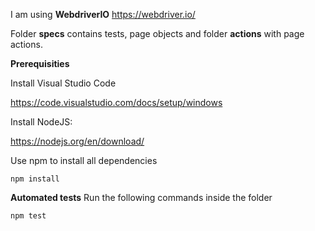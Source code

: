 I am using **WebdriverIO** https://webdriver.io/

Folder **specs** contains tests, page objects and folder **actions** with page actions. 




**Prerequisities**

Install Visual Studio Code 

https://code.visualstudio.com/docs/setup/windows

Install NodeJS:

https://nodejs.org/en/download/

Use npm to install all dependencies
```
npm install

```
**Automated tests**
Run the following commands inside the folder

```
npm test

```
